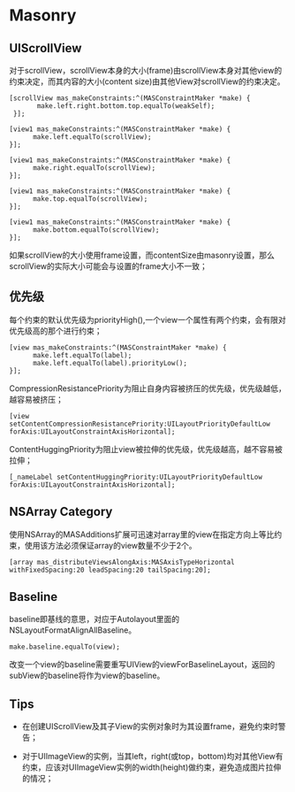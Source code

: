 # Masonry

## UIScrollView

对于scrollView，scrollView本身的大小(frame)由scrollView本身对其他view的约束决定，而其内容的大小(content size)由其他View对scrollView的约束决定。

```
[scrollView mas_makeConstraints:^(MASConstraintMaker *make) {
       make.left.right.bottom.top.equalTo(weakSelf);
 }];

[view1 mas_makeConstraints:^(MASConstraintMaker *make) {
      make.left.equalTo(scrollView);
}];

[view1 mas_makeConstraints:^(MASConstraintMaker *make) {
      make.right.equalTo(scrollView);
}];

[view1 mas_makeConstraints:^(MASConstraintMaker *make) {
      make.top.equalTo(scrollView);
}];

[view1 mas_makeConstraints:^(MASConstraintMaker *make) {
      make.bottom.equalTo(scrollView);
}];
```

如果scrollView的大小使用frame设置，而contentSize由masonry设置，那么scrollView的实际大小可能会与设置的frame大小不一致；

## 优先级

每个约束的默认优先级为priorityHigh(),一个view一个属性有两个约束，会有限对优先级高的那个进行约束；

```
[view mas_makeConstraints:^(MASConstraintMaker *make) {
      make.left.equalTo(label);
      make.left.equalTo(label).priorityLow();
}];
```

CompressionResistancePriority为阻止自身内容被挤压的优先级，优先级越低，越容易被挤压；

```
[view setContentCompressionResistancePriority:UILayoutPriorityDefaultLow forAxis:UILayoutConstraintAxisHorizontal];
```
ContentHuggingPriority为阻止view被拉伸的优先级，优先级越高，越不容易被拉伸；

```
[_nameLabel setContentHuggingPriority:UILayoutPriorityDefaultLow forAxis:UILayoutConstraintAxisHorizontal];
```

## NSArray Category

使用NSArray的MASAdditions扩展可迅速对array里的view在指定方向上等比约束，使用该方法必须保证array的view数量不少于2个。

```
[array mas_distributeViewsAlongAxis:MASAxisTypeHorizontal withFixedSpacing:20 leadSpacing:20 tailSpacing:20];
```

## Baseline

baseline即基线的意思，对应于Autolayout里面的NSLayoutFormatAlignAllBaseline。
```
make.baseline.equalTo(view);
```
改变一个view的baseline需要重写UIView的viewForBaselineLayout，返回的subView的baseline将作为view的baseline。

## Tips

* 在创建UIScrollView及其子View的实例对象时为其设置frame，避免约束时警告；

* 对于UIImageView的实例，当其left，right(或top，bottom)均对其他View有约束，应该对UIImageView实例的width(height)做约束，避免造成图片拉伸的情况；
